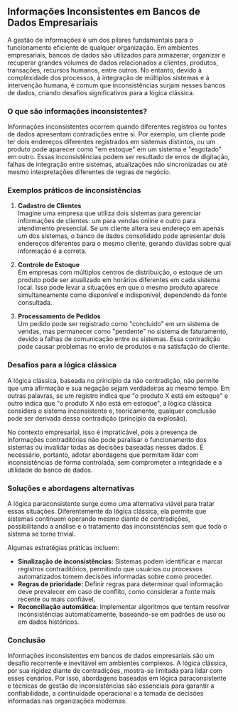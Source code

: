 
## Informações Inconsistentes em Bancos de Dados Empresariais

A gestão de informações é um dos pilares fundamentais para o funcionamento eficiente de qualquer organização. Em ambientes empresariais, bancos de dados são utilizados para armazenar, organizar e recuperar grandes volumes de dados relacionados a clientes, produtos, transações, recursos humanos, entre outros. No entanto, devido à complexidade dos processos, à integração de múltiplos sistemas e à intervenção humana, é comum que inconsistências surjam nesses bancos de dados, criando desafios significativos para a lógica clássica.

### O que são informações inconsistentes?

Informações inconsistentes ocorrem quando diferentes registros ou fontes de dados apresentam contradições entre si. Por exemplo, um cliente pode ter dois endereços diferentes registrados em sistemas distintos, ou um produto pode aparecer como "em estoque" em um sistema e "esgotado" em outro. Essas inconsistências podem ser resultado de erros de digitação, falhas de integração entre sistemas, atualizações não sincronizadas ou até mesmo interpretações diferentes de regras de negócio.

### Exemplos práticos de inconsistências

1. **Cadastro de Clientes**  
   Imagine uma empresa que utiliza dois sistemas para gerenciar informações de clientes: um para vendas online e outro para atendimento presencial. Se um cliente altera seu endereço em apenas um dos sistemas, o banco de dados consolidado pode apresentar dois endereços diferentes para o mesmo cliente, gerando dúvidas sobre qual informação é a correta.

2. **Controle de Estoque**  
   Em empresas com múltiplos centros de distribuição, o estoque de um produto pode ser atualizado em horários diferentes em cada sistema local. Isso pode levar a situações em que o mesmo produto aparece simultaneamente como disponível e indisponível, dependendo da fonte consultada.

3. **Processamento de Pedidos**  
   Um pedido pode ser registrado como "concluído" em um sistema de vendas, mas permanecer como "pendente" no sistema de faturamento, devido a falhas de comunicação entre os sistemas. Essa contradição pode causar problemas no envio de produtos e na satisfação do cliente.

### Desafios para a lógica clássica

A lógica clássica, baseada no princípio da não contradição, não permite que uma afirmação e sua negação sejam verdadeiras ao mesmo tempo. Em outras palavras, se um registro indica que "o produto X está em estoque" e outro indica que "o produto X não está em estoque", a lógica clássica considera o sistema inconsistente e, teoricamente, qualquer conclusão pode ser derivada dessa contradição (princípio da explosão).

No contexto empresarial, isso é impraticável, pois a presença de informações contraditórias não pode paralisar o funcionamento dos sistemas ou invalidar todas as decisões baseadas nesses dados. É necessário, portanto, adotar abordagens que permitam lidar com inconsistências de forma controlada, sem comprometer a integridade e a utilidade do banco de dados.

### Soluções e abordagens alternativas

A lógica paraconsistente surge como uma alternativa viável para tratar essas situações. Diferentemente da lógica clássica, ela permite que sistemas continuem operando mesmo diante de contradições, possibilitando a análise e o tratamento das inconsistências sem que todo o sistema se torne trivial.

Algumas estratégias práticas incluem:

- **Sinalização de inconsistências:** Sistemas podem identificar e marcar registros contraditórios, permitindo que usuários ou processos automatizados tomem decisões informadas sobre como proceder.
- **Regras de prioridade:** Definir regras para determinar qual informação deve prevalecer em caso de conflito, como considerar a fonte mais recente ou mais confiável.
- **Reconciliação automática:** Implementar algoritmos que tentam resolver inconsistências automaticamente, baseando-se em padrões de uso ou em dados históricos.

### Conclusão

Informações inconsistentes em bancos de dados empresariais são um desafio recorrente e inevitável em ambientes complexos. A lógica clássica, por sua rigidez diante de contradições, mostra-se limitada para lidar com esses cenários. Por isso, abordagens baseadas em lógica paraconsistente e técnicas de gestão de inconsistências são essenciais para garantir a confiabilidade, a continuidade operacional e a tomada de decisões informadas nas organizações modernas.
```

